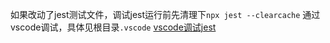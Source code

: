 如果改动了jest测试文件，调试jest运行前先清理下`npx jest --clearcache`
通过vscode调试，具体见根目录`.vscode`
[vscode调试jest](https://github.com/Microsoft/vscode-recipes/tree/master/debugging-jest-tests)

